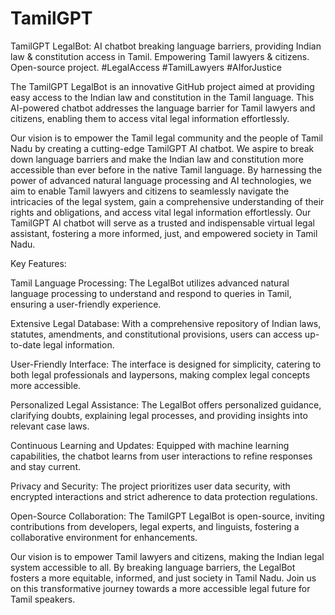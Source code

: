 # TamilGPT
TamilGPT LegalBot: AI chatbot breaking language barriers, providing Indian law &amp; constitution access in Tamil. Empowering Tamil lawyers &amp; citizens. Open-source project. #LegalAccess #TamilLawyers #AIforJustice

The TamilGPT LegalBot is an innovative GitHub project aimed at providing easy access to the Indian law and constitution in the Tamil language. This AI-powered chatbot addresses the language barrier for Tamil lawyers and citizens, enabling them to access vital legal information effortlessly.

Our vision is to empower the Tamil legal community and the people of Tamil Nadu by creating a cutting-edge TamilGPT AI chatbot. We aspire to break down language barriers and make the Indian law and constitution more accessible than ever before in the native Tamil language. By harnessing the power of advanced natural language processing and AI technologies, we aim to enable Tamil lawyers and citizens to seamlessly navigate the intricacies of the legal system, gain a comprehensive understanding of their rights and obligations, and access vital legal information effortlessly. Our TamilGPT AI chatbot will serve as a trusted and indispensable virtual legal assistant, fostering a more informed, just, and empowered society in Tamil Nadu.

Key Features:

Tamil Language Processing: The LegalBot utilizes advanced natural language processing to understand and respond to queries in Tamil, ensuring a user-friendly experience.

Extensive Legal Database: With a comprehensive repository of Indian laws, statutes, amendments, and constitutional provisions, users can access up-to-date legal information.

User-Friendly Interface: The interface is designed for simplicity, catering to both legal professionals and laypersons, making complex legal concepts more accessible.

Personalized Legal Assistance: The LegalBot offers personalized guidance, clarifying doubts, explaining legal processes, and providing insights into relevant case laws.

Continuous Learning and Updates: Equipped with machine learning capabilities, the chatbot learns from user interactions to refine responses and stay current.

Privacy and Security: The project prioritizes user data security, with encrypted interactions and strict adherence to data protection regulations.

Open-Source Collaboration: The TamilGPT LegalBot is open-source, inviting contributions from developers, legal experts, and linguists, fostering a collaborative environment for enhancements.

Our vision is to empower Tamil lawyers and citizens, making the Indian legal system accessible to all. By breaking language barriers, the LegalBot fosters a more equitable, informed, and just society in Tamil Nadu. Join us on this transformative journey towards a more accessible legal future for Tamil speakers.
